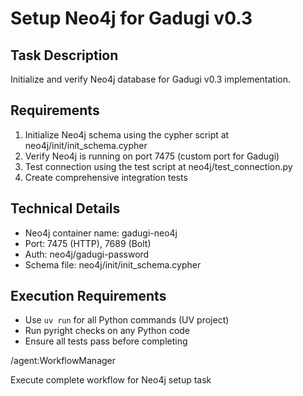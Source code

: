 # Setup Neo4j for Gadugi v0.3

## Task Description
Initialize and verify Neo4j database for Gadugi v0.3 implementation.

## Requirements
1. Initialize Neo4j schema using the cypher script at neo4j/init/init_schema.cypher
2. Verify Neo4j is running on port 7475 (custom port for Gadugi)
3. Test connection using the test script at neo4j/test_connection.py
4. Create comprehensive integration tests

## Technical Details
- Neo4j container name: gadugi-neo4j
- Port: 7475 (HTTP), 7689 (Bolt)
- Auth: neo4j/gadugi-password
- Schema file: neo4j/init/init_schema.cypher

## Execution Requirements
- Use `uv run` for all Python commands (UV project)
- Run pyright checks on any Python code
- Ensure all tests pass before completing

/agent:WorkflowManager

Execute complete workflow for Neo4j setup task
